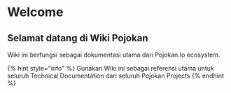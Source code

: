 # Welcome

## Selamat datang di Wiki Pojokan

Wiki ini berfungsi sebagai dokumentasi utama dari Pojokan.Io ecosystem.

{% hint style="info" %}
Gunakan Wiki ini sebagai referensi utama untuk seluruh Technical Documentation dari seluruh Pojokan Projects
{% endhint %}


